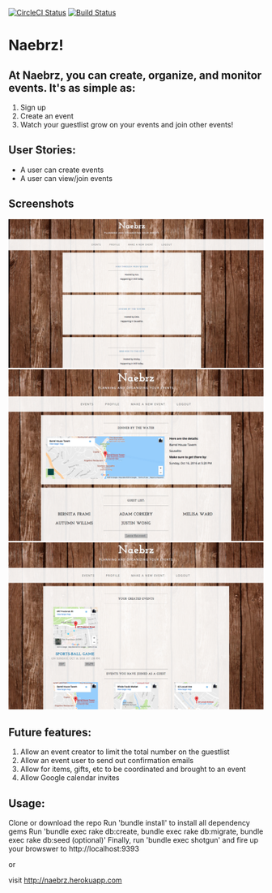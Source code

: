 [![CircleCI Status](https://circleci.com/gh/justincadburywong/Naebrz-App.svg?style=svg)](https://circleci.com/gh/justincadburywong/Naebrz-App)
[![Build Status](https://travis-ci.org/justincadburywong/Naebrz-App.svg?branch=master)](https://travis-ci.org/justincadburywong/Naebrz-App)

# Naebrz!


## At Naebrz, you can create, organize, and monitor events.  It's as simple as:

1. Sign up
2. Create an event
3. Watch your guestlist grow on your events and join other events!

## User Stories:

* A user can create events
* A user can view/join events

## Screenshots

<img src="naebrz-home.png" width="600" alt="home">
<img src="naebrz-event.png" width="600" alt="event">
<img src="naebrz-profile.png" width="600" alt="profile">

## Future features:

1. Allow an event creator to limit the total number on the guestlist
2. Allow an event user to send out confirmation emails
3. Allow for items, gifts, etc to be coordinated and brought to an event
4. Allow Google calendar invites

## Usage:

Clone or download the repo
Run 'bundle install' to install all dependency gems
Run 'bundle exec rake db:create, bundle exec rake db:migrate, bundle exec rake db:seed (optional)'
Finally, run 'bundle exec shotgun' and fire up your browswer to http://localhost:9393

or

visit http://naebrz.herokuapp.com
